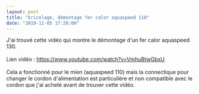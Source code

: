 ```yaml
---
layout: post
title: "bricolage, démontage fer calor aquaspeed 110"
date: "2019-11-05 17:28:00"
---
```

J'ai trouvé cette vidéo qui montre le démontage d'un fer calor aquaspeed 130.<br /><br />Lien vidéo : <a href=" https://www.youtube.com/watch?v=VmhuBtwGbxU">https://www.youtube.com/watch?v=VmhuBtwGbxU</a><br /><br />Cela a fonctionné pour le mien (aquaspeed 110) mais la connectique pour changer le cordon d'alimentation est particulière et non compatible avec le cordon que j'ai acheté avant de trouver cette vidéo.<br /><br />
